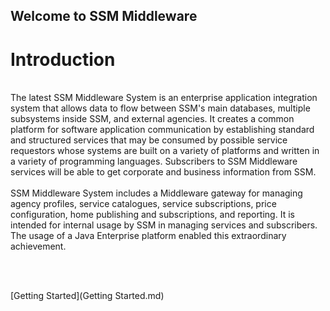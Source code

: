 ## Welcome to SSM Middleware

# Introduction
<br>
The latest SSM Middleware System is an enterprise application integration system that allows data to flow between SSM's main databases, multiple subsystems inside SSM, and external agencies. It creates a common platform for software application communication by establishing standard and structured services that may be consumed by possible service requestors whose systems are built on a variety of platforms and written in a variety of programming languages. Subscribers to SSM Middleware services will be able to get corporate and business information from SSM. 
<br><br>
SSM Middleware System includes a Middleware gateway for managing agency profiles, service catalogues, service subscriptions, price configuration, home publishing and subscriptions, and reporting. It is intended for internal usage by SSM in managing services and subscribers. The usage of a Java Enterprise platform enabled this extraordinary achievement. 

<br><br>

[Getting Started](Getting Started.md)
